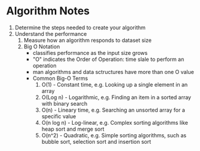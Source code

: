 # Algorithm Notes

1. Determine the steps needed to create your algorithm
2. Understand the performance
   1. Measure how an algorithm responds to dataset size
   2. Big O Notation
      - classifies performance as the input size grows
      - "O" indicates the Order of Operation: time slale to perform an operation
      - man algorithms and data sctructures have more than one O value
      - Common Big-O Terms
        1. O(1) - Constant time, e.g. Looking up a single element in an array
        2. O(Log n) - Logarithmic, e.g. Finding an item in a sorted array with binary search
        3. O(n) - Lineary time, e.g. Searching an unsorted array for a specific value
        4. O(n log n) - Log-linear, e.g. Complex sorting algorithms like heap sort and merge sort
        5. O(n^2) - Quadratic, e.g. Simple sorting algorithms, such as bubble sort, selection sort and insertion sort
